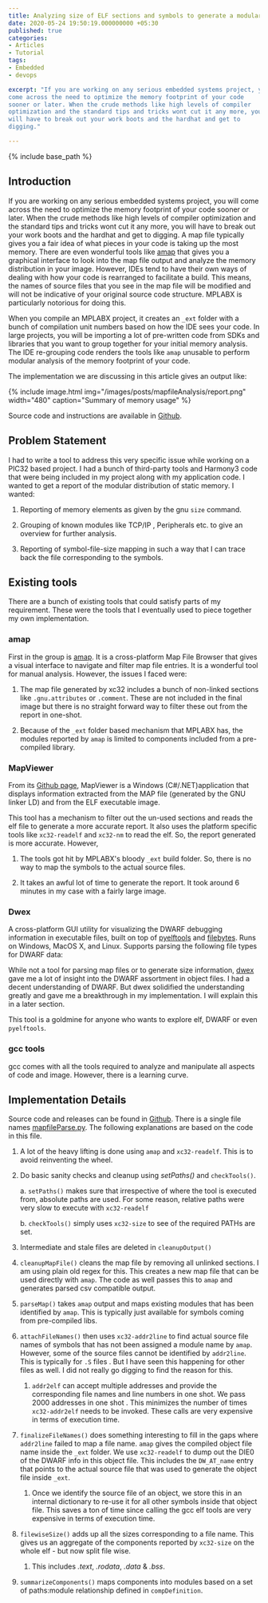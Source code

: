 ```yaml
---
title: Analyzing size of ELF sections and symbols to generate a modular report.
date: 2020-05-24 19:50:19.000000000 +05:30
published: true
categories:
- Articles
- Tutorial
tags:
- Embedded
- devops

excerpt: "If you are working on any serious embedded systems project, you will
come across the need to optimize the memory footprint of your code
sooner or later. When the crude methods like high levels of compiler
optimization and the standard tips and tricks wont cut it any more, you
will have to break out your work boots and the hardhat and get to
digging."

---
```


<style>
div {
  text-align: justify;
  text-justify: inter-word;
}
</style>

{% include base_path %}

## Introduction

If you are working on any serious embedded systems project, you will
come across the need to optimize the memory footprint of your code
sooner or later. When the crude methods like high levels of compiler
optimization and the standard tips and tricks wont cut it any more, you
will have to break out your work boots and the hardhat and get to
digging. A map file typically gives you a fair idea of what pieces in
your code is taking up the most memory. There are even wonderful tools
like [amap](http://www.sikorskiy.net/prj/amap/) that gives you a
graphical interface to look into the map file output and analyze the
memory distribution in your image. However, IDEs tend to have their own
ways of dealing with how your code is rearranged to facilitate a build.
This means, the names of source files that you see in the map file will
be modified and will not be indicative of your original source code
structure. MPLABX is particularly notorious for doing this.

When you compile an MPLABX project, it creates an `_ext` folder with
a bunch of compilation unit numbers based on how the IDE sees your code.
In large projects, you will be importing a lot of pre-written code from
SDKs and libraries that you want to group together for your initial
memory analysis. The IDE re-grouping code renders the tools like
`amap` unusable to perform modular analysis of the memory footprint of
your code.

The implementation we are discussing in this article gives an output
like:

{% include image.html
	img="/images/posts/mapfileAnalysis/report.png"
	width="480"
	caption="Summary of memory usage"
%}

Source code and instructions are available in
[Github](https://github.com/vppillai/MPLABXMemoryAnalyzer).

## Problem Statement

I had to write a tool to address this very specific issue while working
on a PIC32 based project. I had a bunch of third-party tools and
Harmony3 code that were being included in my project along with my
application code. I wanted to get a report of the modular distribution
of static memory. I wanted:

1.  Reporting of memory elements as given by the gnu `size` command.

2.  Grouping of known modules like TCP/IP , Peripherals etc. to give an
    overview for further analysis.

3.  Reporting of symbol-file-size mapping in such a way that I can trace
    back the file corresponding to the symbols.

## Existing tools

There are a bunch of existing tools that could satisfy parts of my
requirement. These were the tools that I eventually used to piece
together my own implementation.

### amap

First in the group is [amap](http://www.sikorskiy.net/prj/amap/). It
is a cross-platform Map File Browser that gives a visual interface to
navigate and filter map file entries. It is a wonderful tool for manual
analysis. However, the issues I faced were:

1.  The map file generated by xc32 includes a bunch of non-linked
    sections like `.gnu.attributes` or `.comment`. These are not
    included in the final image but there is no straight forward way to
    filter these out from the report in one-shot.

2.  Because of the `_ext` folder based mechanism that MPLABX has, the
    modules reported by `amap` is limited to components included from a
    pre-compiled library.

### MapViewer

From its [Github page](https://github.com/govind-mukundan/MapViewer),
MapViewer is a Windows (C\#/.NET)application that displays information
extracted from the MAP file (generated by the GNU linker LD) and from
the ELF executable image.

This tool has a mechanism to filter out the un-used sections and reads
the elf file to generate a more accurate report. It also uses the
platform specific tools like `xc32-readelf` and `xc32-nm` to read
the elf. So, the report generated is more accurate. However,

1.  The tools got hit by MPLABX's bloody `_ext` build folder. So,
    there is no way to map the symbols to the actual source files.

2.  It takes an awful lot of time to generate the report. It took around
    6 minutes in my case with a fairly large image.

### Dwex

A cross-platform GUI utility for visualizing the DWARF debugging
information in executable files, built on top of
[pyelftools](https://github.com/eliben/pyelftools) and
[filebytes](https://github.com/sashs/filebytes). Runs on Windows, MacOS
X, and Linux. Supports parsing the following file types for DWARF data:

While not a tool for parsing map files or to generate size information,
[dwex](https://github.com/sevaa/dwex) gave me a lot of insight into the
DWARF assortment in object files. I had a decent understanding of DWARF.
But dwex solidified the understanding greatly and gave me a breakthrough
in my implementation. I will explain this in a later section.

This tool is a goldmine for anyone who wants to explore elf, DWARF or
even `pyelftools`.

### gcc tools

gcc comes with all the tools required to analyze and manipulate all
aspects of code and image. However, there is a learning curve.

## Implementation Details

Source code and releases can be found in
[Github](https://github.com/vppillai/MPLABXMemoryAnalyzer). There is a
single file names
[mapfileParse.py](https://github.com/vppillai/MPLABXMemoryAnalyzer/blob/master/mapfileParse.py).
The following explanations are based on the code in this file.

1.  A lot of the heavy lifting is done using `amap` and `xc32-readelf`. This
    is to avoid reinventing the wheel.

2.  Do basic sanity checks and cleanup using _setPaths()_ and
    `checkTools()`.

    a. `setPaths()` makes sure that irrespective of where the tool is
    executed from, absolute paths are used. For some reason,
    relative paths were very slow to execute with `xc32-readelf`

    b. `checkTools()` simply uses `xc32-size` to see of the required
    PATHs are set.

3.  Intermediate and stale files are deleted in `cleanupOutput()`

4.  `cleanupMapFile()` cleans the map file by removing all unlinked
    sections. I am using plain old regex for this. This creates a new
    map file that can be used directly with `amap`. The code as well
    passes this to `amap` and generates parsed csv compatible output.

5.  `parseMap()` takes `amap` output and maps existing modules that has
    been identified by `amap`. This is typically just available for
    symbols coming from pre-compiled libs.

6.  `attachFileNames()` then uses `xc32-addr2line` to find actual source
    file names of symbols that has not been assigned a module name by
    `amap`. However, some of the source files cannot be identified by
    `addr2line`. This is typically for `.S` files . But I have seen this
    happening for other files as well. I did not really go digging to
    find the reason for this.

    1. `addr2elf` can accept multiple addresses and provide the corresponding file names and line numbers in one shot. We pass 2000 addresses in one shot . This minimizes the number of times `xc32-addr2elf` needs to be invoked. These calls are very expensive in terms of execution time.

7.  `finalizeFileNames()` does something interesting to fill in the gaps
    where `addr2line` failed to map a file name. `amap` gives the compiled
    object file name inside the `_ext` folder. We use `xc32-readelf`
    to dump out the DIE0 of the DWARF info in this object file. This
    includes the `DW_AT_name` entry that points to the actual source
    file that was used to generate the object file inside `_ext`.

    1. Once we identify the source file of an object, we store this in
       an internal dictionary to re-use it for all other symbols inside
       that object file. This saves a ton of time since calling the gcc
       elf tools are very expensive in terms of execution time.

8.  `filewiseSize()` adds up all the sizes corresponding to a file name.
    This gives us an aggregate of the components reported by `xc32-size`
    on the whole elf - but now split file wise.

    1. This includes _.text_, _.rodata_, _.data_ & _.bss_.

9.  `summarizeComponents()` maps components into modules based on a set
    of paths:module relationship defined in `compDefinition`.
